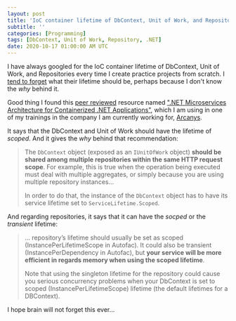 ```yaml
---
layout: post
title: 'IoC container lifetime of DbContext, Unit of Work, and Repositories'
subtitle: ''
categories: [Programming]
tags: [DbContext, Unit of Work, Repository, .NET]
date: 2020-10-17 01:00:00 AM UTC
---
```


<!-- started October 11, 2020 PM Philippine Time -->

I have always googled for the IoC container lifetime of DbContext, Unit of Work, and Repositories every time I create practice projects from scratch. I [tend to forget](https://www.hanselman.com/blog/TheVBEquivalentToCTypeofKeyword.aspx) what their lifetime should be, perhaps because I don't know the _why_ behind it.


<!--more-->

Good thing I found this [peer reviewed](https://www.wsj.com/articles/what-the-pandemic-has-taught-us-about-science-11602255638) resource named [".NET Microservices Architecture for Containerized .NET Applications"](https://github.com/dotnet-architecture/eBooks/blob/master/archives/microservices/NET-Microservices-Architecture-for-Containerized-NET-Applications-v3.1.1.pdf), which I am using in one of my trainings in the company I am currently working for, [Arcanys](https://www.arcanys.com/).

It says that the DbContext and Unit of Work should have the lifetime of _scoped_. And it gives the _why_ behind that recommendation:

> The `DbContext` object (exposed as an `IUnitOfWork` object) **should be shared among multiple repositories within the same HTTP request scope**. For example, this is true when the operation being executed must deal with multiple aggregates, or simply because you are using multiple repository instances... 
> 
> In order to do that, the instance of the `DbContext` object has to have its service lifetime set to `ServiceLifetime.Scoped`.

And regarding repositories, it says that it can have the _socped_ or the _transient_ lifetime:

> ... repository’s lifetime should usually be set as scoped (InstancePerLifetimeScope in Autofac). It could also be transient (InstancePerDependency in Autofac), but **your service will be more efficient in regards memory when using the scoped lifetime**.
> 
> Note that using the singleton lifetime for the repository could cause you serious concurrency problems when your DbContext is set to scoped (InstancePerLifetimeScope) lifetime (the default lifetimes for a DBContext).

I hope brain will not forget this ever...
